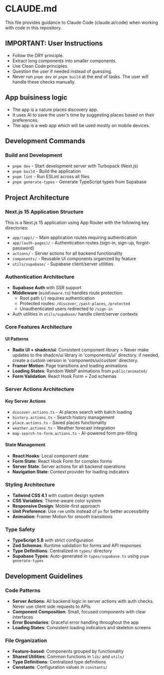 # CLAUDE.md

This file provides guidance to Claude Code (claude.ai/code) when working with code in this repository.

## IMPORTANT: User Instructions

- Follow the DRY principle.
- Extract long components into smaller components.
- Use Clean Code principles.
- Question the user if needed instead of guessing.
- Never run `pnpm dev` or `pnpm build` at the end of tasks. The user will handle these checks manually.

## App buisiness logic

- The app is a nature places discovery app.
- It uses AI to save the user's time by suggesting places based on their preferences.
- The app is a web app which will be used mostly on mobile devices.

## Development Commands

### Build and Development

- `pnpm dev` - Start development server with Turbopack (Next.js)
- `pnpm build` - Build the application
- `pnpm lint` - Run ESLint across all files
- `pnpm generate-types` - Generate TypeScript types from Supabase

## Project Architecture

### Next.js 15 Application Structure

This is a Next.js 15 application using App Router with the following key directories:

- `app/(app)/` - Main application routes requiring authentication
- `app/(auth-pages)/` - Authentication routes (sign-in, sign-up, forgot-password)
- `actions/` - Server actions for all backend functionality
- `components/` - Reusable UI components organized by feature
- `utils/supabase/` - Supabase client/server utilities

### Authentication Architecture

- **Supabase Auth** with SSR support
- **Middleware** (`middleware.ts`) handles route protection:
  - Root path (`/`) requires authentication
  - Protected routes: `/discover`, `/past-places`, `/protected`
  - Unauthenticated users redirected to `/sign-in`
- Auth utilities in `utils/supabase/` handle client/server contexts

### Core Features Architecture

#### UI Patterns

- **Radix UI + shadcn/ui**: Consistent component library > Never make updates to the shadcn/ui library in 'components/ui' directory. if needed, create a custom version in 'components/ui/custom' directory.
- **Framer Motion**: Page transitions and loading animations
- **Loading States**: Random WebP animations from `public/animated/`
- **Form Validation**: React Hook Form + Zod schemas

### Server Actions Architecture

#### Key Server Actions

- `discover.actions.ts` - AI places search with batch loading
- `history.actions.ts` - Search history management
- `place.actions.ts` - Saved places functionality
- `weather.actions.ts` - Weather forecast integration
- `map-search-to-form.actions.ts` - AI-powered form pre-filling

#### State Management

- **React Hooks**: Local component state
- **Form State**: React Hook Form for complex forms
- **Server State**: Server actions for all backend operations
- **Navigation State**: Context provider for loading indicators

### Styling Architecture

- **Tailwind CSS 4.1** with custom design system
- **CSS Variables**: Theme-aware color system
- **Responsive Design**: Mobile-first approach
- **Unit Preference**: Use `rem` units instead of `px` for better accessibility
- **Animation**: Framer Motion for smooth transitions

### Type Safety

- **TypeScript 5.8** with strict configuration
- **Zod Schemas**: Runtime validation for forms and API responses
- **Type Definitions**: Centralized in `types/` directory
- **Supabase Types**: Auto-generated in `types/supabase.ts` using `pnpm generate-types`

## Development Guidelines

### Code Patterns

- **Server Actions**: All backend logic in server actions with auth checks. Never use client side requests to APIs.
- **Component Composition**: Small, focused components with clear interfaces
- **Error Boundaries**: Graceful error handling throughout the app
- **Loading States**: Consistent loading indicators and skeleton screens

### File Organization

- **Feature-based**: Components grouped by functionality
- **Shared Utilities**: Common functions in `lib/` and `utils/`
- **Type Definitions**: Centralized type definitions
- **Constants**: Configuration values in `constants/`
